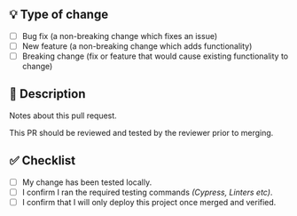 ## :bulb: Type of change

- [ ] Bug fix (a non-breaking change which fixes an issue)
- [ ] New feature (a non-breaking change which adds functionality)
- [ ] Breaking change (fix or feature that would cause existing functionality to change)

## :notebook: Description

Notes about this pull request.

This PR should be reviewed and tested by the reviewer prior to merging.

## :white_check_mark: Checklist

- [ ] My change has been tested locally.
- [ ] I confirm I ran the required testing commands _(Cypress, Linters etc)_.
- [ ] I confirm that I will only deploy this project once merged and verified.
